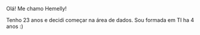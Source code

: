 Olá! Me chamo Hemelly!

Tenho 23 anos e decidi começar na área de dados. Sou formada em TI ha 4 anos :)
